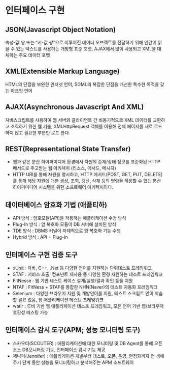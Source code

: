 # 인터페이스 구현

## JSON(Javascript Object Notation)
속성-값 쌍 또는 “키-값 쌍”으로 이루어진 데이터 오브젝트를 전달하기 위해 인간이 읽을 수 있는 텍스트를 사용하는 개방형 표준 포맷, AJAX에서 많이 사용되고 XML을 대체하는 주요 데이터 포맷

## XML(Extensible Markup Language)
HTML의 단점을 보완한 인터넷 언어, SGML의 복잡한 단점을 개선한 특수한 목적을 갖는 마크업 언어

## AJAX(Asynchronous Javascript And XML)
자바스크립트를 사용하여 웹 서버와 클라이언트 간 비동기적으로 XML 데이터를 교환하고 조작하기 위한 웹 기술, XMLHttpRequest 객체를 이용해 전체 페이지를 새로 로드하지 않고 필요한 부분만 로드 한다.

## REST(Representational State Transfer)
- 웹과 같은 분산 하이퍼미디어 환경에서 자원의 존재/상태 정보를 표준화된 HTTP 메서드로 주고받는 웹 아키텍처 (리소스, 메서드, 메시지)
- HTTP URI를 통해 자원을 명시하고, HTTP 메서드(POST, GET, PUT, DELETE)를 통해 해당 자원에 대한 생성, 조회, 갱신, 삭제 등의 명령을 적용할 수 있는 분산 하이퍼미디어 시스템을 위한 소프트웨어 아키텍처이다.

## 데이터베이스 암호화 기법 (애플티하)
- API 방식 : 암호모듈(API)을 적용하는 애플리케이션 수정 방식
- Plug-In 방식 : 암·복호화 모듈이 DB 서버에 설치된 방식
- TDE 방식 : DBMS 커널이 자체적으로 암·복호화 기능 수행
- Hybrid 방식 : API + Plug-In

## 인터페이스 구현 검증 도구
- xUnit : 자바, C++, .Net 등 다양한 언어를 지원하는 단위테스트 프레임워크
- STAF : 서비스 호출, 컴포넌트 재사용 등 다양한 환경 지원하는 테스트 프레임워크
- FitNesse : 웹 기반 테스트 케이스 설계/실행/결과 확인 등을 지원
- NTAF : FitNess + STAF를 통합한 NHN(Naver)의 테스트 자동화 프레임워크
- Selenium : 다양한 브라우저 지원 및 개발언어를 지원, 테스트 스크립트 언어 학습할 필요 없음, 웹 애플리케이션 테스트 프레임워크
- watir : 루비 기반 웹 애플리케이션 테스트 프레임워크, 모든 언어 기반 웹/브라우저 호환성 테스팅 가능

## 인터페이스 감시 도구(APM; 성능 모니터링 도구)
- 스카우터(SCOUTER) : 애플리케이션에 대한 모니터링 및 DB Agent를 통해 오픈 소스 DB모니터링 기능, 인터페이스 감시 기능 제공
- 제니퍼(Jennifer) : 애플리케이션 개발부터 테스트, 오픈, 운영, 안정화까지 전 생애주기 단계 동안 성능을 모니터링하고 분석해주는 APM 소프트웨어